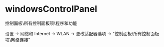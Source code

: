 # windowsControlPanel
控制面板\所有控制面板项\程序和功能

设置 -> 网络和 Internet -> WLAN -> 更改适配器选项 -> "控制面板\所有控制面板项\网络连接"
